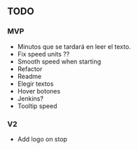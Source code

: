 ## TODO

### MVP
- Minutos que se tardará en leer el texto.
- Fix speed units ??
- Smooth speed when starting
- Refactor
- Readme
- Elegir textos 
- Hover botones
- Jenkins?
- Tooltip speed

### V2
- Add logo on stop
